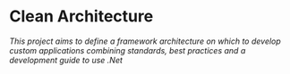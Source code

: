 # Clean Architecture
_This project aims to define a framework architecture on which to develop custom applications combining standards, best practices and a development guide to use .Net_
